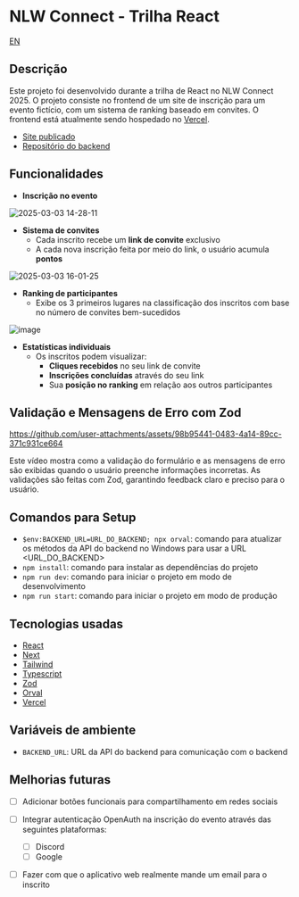 # NLW Connect - Trilha React

[EN](README.md)

## Descrição

Este projeto foi desenvolvido durante a trilha de React no NLW Connect 2025. O projeto consiste no frontend de um site de inscrição para um evento fictício, com um sistema de ranking baseado em convites. O frontend está atualmente sendo hospedado no [Vercel](https://vercel.com/home).

- [Site publicado](https://nlw-connect-react-three.vercel.app)
- [Repositório do backend](https://github.com/susankizawa/nlw-connect-node-js)

## Funcionalidades

- **Inscrição no evento**

![2025-03-03 14-28-11](https://github.com/user-attachments/assets/13b80166-04ba-4617-a7dc-262eebe128f1)

- **Sistema de convites**
  - Cada inscrito recebe um **link de convite** exclusivo
  - A cada nova inscrição feita por meio do link, o usuário acumula **pontos**
 
![2025-03-03 16-01-25](https://github.com/user-attachments/assets/797459c8-9715-4eeb-bd0a-87bfe3c2b3f2)

- **Ranking de participantes**
  - Exibe os 3 primeiros lugares na classificação dos inscritos com base no número de convites bem-sucedidos

 ![image](https://github.com/user-attachments/assets/44c7aeaa-2c93-4ebf-9b6f-4c8f54f0e684)

- **Estatísticas individuais**
  - Os inscritos podem visualizar:
    - **Cliques recebidos** no seu link de convite
    - **Inscrições concluídas** através do seu link
    - Sua **posição no ranking** em relação aos outros participantes

## Validação e Mensagens de Erro com Zod

https://github.com/user-attachments/assets/98b95441-0483-4a14-89cc-371c931ce664

Este vídeo mostra como a validação do formulário e as mensagens de erro são exibidas quando o usuário preenche informações incorretas. As validações são feitas com Zod, garantindo feedback claro e preciso para o usuário.

## Comandos para Setup

- `$env:BACKEND_URL=URL_DO_BACKEND; npx orval`: comando para atualizar os métodos da API do backend no Windows para usar a URL <URL_DO_BACKEND>
- `npm install`: comando para instalar as dependências do projeto
- `npm run dev`: comando para iniciar o projeto em modo de desenvolvimento
- `npm run start`: comando para iniciar o projeto em modo de produção

## Tecnologias usadas

- [React](https://react.dev)
- [Next](https://nextjs.org)
- [Tailwind](https://tailwindcss.com)
- [Typescript](https://www.typescriptlang.org)
- [Zod](https://zod.dev)
- [Orval](https://orval.dev)
- [Vercel](https://vercel.com/home)

## Variáveis de ambiente

- `BACKEND_URL`: URL da API do backend para comunicação com o backend

## Melhorias futuras

- [ ] Adicionar botões funcionais para compartilhamento em redes sociais
- [ ] Integrar autenticação OpenAuth na inscrição do evento através das seguintes plataformas:
	- [ ] Discord
	- [ ] Google
- [ ] Fazer com que o aplicativo web realmente mande um email para o inscrito


